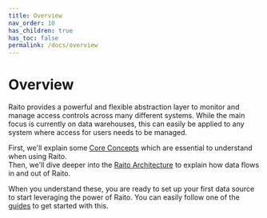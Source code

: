 ```yaml
---
title: Overview
nav_order: 10
has_children: true
has_toc: false
permalink: /docs/overview
---
```


# Overview
Raito provides a powerful and flexible abstraction layer to monitor and manage access controls across many different systems. 
While the main focus is currently on data warehouses, this can easily be applied to any system where access for users needs to be managed. 

First, we'll explain some [Core Concepts](/docs/overview/concepts) which are essential to understand when using Raito.  
Then, we'll dive deeper into the [Raito Architecture](/docs/overview/architecture) to explain how data flows in and out of Raito.

When you understand these, you are ready to set up your first data source to start leveraging the power of Raito. You can easily follow one of the [guides](/docs/guide) to get started with this.